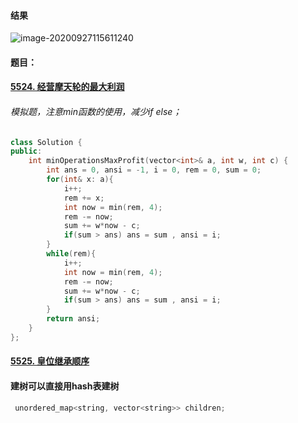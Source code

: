 #### 结果

![image-20200927115611240](https://i.loli.net/2020/09/27/uJnc8tfADeZFi7Q.png)

#### 题目：

#### [5524. 经营摩天轮的最大利润](https://leetcode-cn.com/problems/maximum-profit-of-operating-a-centennial-wheel/)

###### 模拟题，注意min函数的使用，减少if else；

```cpp
class Solution {
public:
    int minOperationsMaxProfit(vector<int>& a, int w, int c) {
        int ans = 0, ansi = -1, i = 0, rem = 0, sum = 0;
        for(int& x: a){
            i++;
            rem += x;
            int now = min(rem, 4);
            rem -= now;
            sum += w*now - c;
            if(sum > ans) ans = sum , ansi = i; 
        }
        while(rem){
            i++;
            int now = min(rem, 4);
            rem -= now;
            sum += w*now - c;
            if(sum > ans) ans = sum , ansi = i; 
        }
        return ansi;
    }
};
```

#### [5525. 皇位继承顺序](https://leetcode-cn.com/problems/throne-inheritance/)

#### 建树可以直接用hash表建树

```cpp
 unordered_map<string, vector<string>> children;
```

